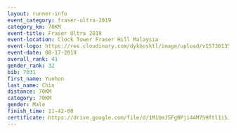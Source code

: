 ```yaml
---
layout: runner-info 
event_category: fraser-ultra-2019 
category_km: 70KM 
event-title: Fraser Ultra 2019 
event-location: Clock Tower Fraser Hill Malaysia 
event-logo: https://res.cloudinary.com/dykbosktl/image/upload/v1573613535/Logo/logo_mfst7w.jpg
event-date: 08-17-2019 
overall_rank: 41
gender_rank: 32
bib: 7031
first_name: Yuehon
last_name: Chin
distance: 70KM
category: 70KM
gender: Male
finish_time: 11-42-08
certificate: https://drive.google.com/file/d/1M1bmJSFgBPji44M7SHftl1iSJxWJ9ul7/view?usp=sharing
---
```

